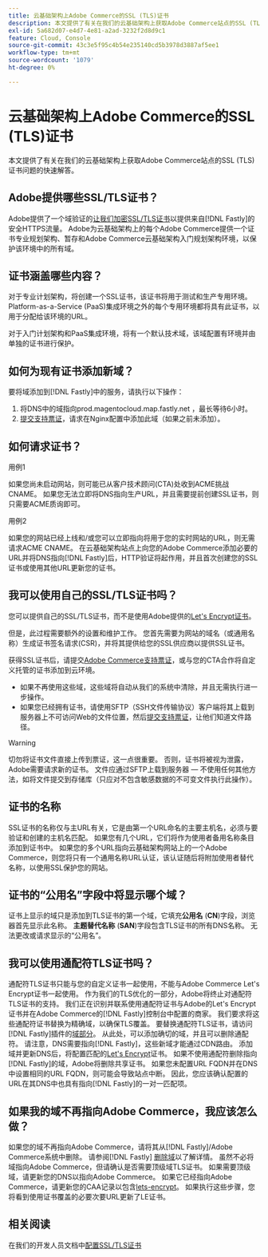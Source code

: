 ```yaml
---
title: 云基础架构上Adobe Commerce的SSL (TLS)证书
description: 本文提供了有关在我们的云基础架构上获取Adobe Commerce站点的SSL (TLS)证书问题的快速解答。
exl-id: 5a682d07-e4d7-4e81-a2ad-3232f2d8d9c1
feature: Cloud, Console
source-git-commit: 43c3e5f95c4b54e235140cd5b3978d3887af5ee1
workflow-type: tm+mt
source-wordcount: '1079'
ht-degree: 0%

---
```


# 云基础架构上Adobe Commerce的SSL (TLS)证书

本文提供了有关在我们的云基础架构上获取Adobe Commerce站点的SSL (TLS)证书问题的快速解答。

## Adobe提供哪些SSL/TLS证书？

Adobe提供了一个域验证的[让我们加密SSL/TLS证书](https://letsencrypt.org/)以提供来自[!DNL Fastly]的安全HTTPS流量。 Adobe为云基础架构上的每个Adobe Commerce提供一个证书专业规划架构、暂存和Adobe Commerce云基础架构入门规划架构环境，以保护该环境中的所有域。

## 证书涵盖哪些内容？

对于专业计划架构，将创建一个SSL证书，该证书将用于测试和生产专用环境。 Platform-as-a-Service (PaaS)集成环境之外的每个专用环境都将具有此证书，以用于分配给该环境的URL。

对于入门计划架构和PaaS集成环境，将有一个默认技术域，该域配置有环境并由单独的证书进行保护。

## 如何为现有证书添加新域？

要将域添加到[!DNL Fastly]中的服务，请执行以下操作：

1. 将DNS中的域指向prod.magentocloud.map.fastly.net ，最长等待6小时。
1. [提交支持票证](/help/help-center-guide/help-center/magento-help-center-user-guide.md#submit-ticket)，请求在Nginx配置中添加此域（如果之前未添加）。

## 如何请求证书？

用例1

如果您尚未启动网站，则可能已从客户技术顾问(CTA)处收到ACME挑战CNAME。 如果您无法立即将DNS指向生产URL，并且需要提前创建SSL证书，则只需要ACME质询即可。

用例2

如果您的网站已经上线和/或您可以立即指向将用于您的实时网站的URL，则无需请求ACME CNAME。 在云基础架构站点上向您的Adobe Commerce添加必要的URL并将DNS指向[!DNL Fastly]后，HTTP验证将起作用，并且首次创建您的SSL证书或使用其他URL更新您的证书。

## 我可以使用自己的SSL/TLS证书吗？

您可以提供自己的SSL/TLS证书，而不是使用Adobe提供的[Let&#39;s Encrypt证书](https://letsencrypt.org/)。

但是，此过程需要额外的设置和维护工作。 您首先需要为网站的域名（或通用名称）生成证书签名请求(CSR)，并将其提供给您的SSL供应商以提供SSL证书。

获得SSL证书后，请提交[Adobe Commerce支持票证](/help/help-center-guide/help-center/magento-help-center-user-guide.md#submit-ticket)，或与您的CTA合作将自定义托管的证书添加到云环境。

* 如果不再使用这些域，这些域将自动从我们的系统中清除，并且无需执行进一步操作。
* 如果您已经拥有证书，请使用SFTP（SSH文件传输协议）客户端将其上载到服务器上不可访问Web的文件位置，然后[提交支持票证](/help/help-center-guide/help-center/magento-help-center-user-guide.md#submit-ticket)，让他们知道文件路径。

>[!WARNING]
>
>切勿将证书文件直接上传到票证，这一点很重要。 否则，证书将被视为泄露，Adobe需要请求新的证书。
>文件应通过SFTP上载到服务器 — 不使用任何其他方法，如将文件提交到存储库（只应对不包含敏感数据的不可变文件执行此操作）。

## 证书的名称

SSL证书的名称仅与主URL有关，它是由第一个URL命名的主要主机名，必须与要验证和创建的主机名匹配。 如果您有几个URL，它们将作为使用者备用名称条目添加到证书中。 如果您的多个URL指向云基础架构网站上的一个Adobe Commerce，则您将只有一个通用名称URL认证，该认证随后将附加使用者替代名称，以使用SSL保护您的网站。

## 证书的“公用名”字段中将显示哪个域？

证书上显示的域只是添加到TLS证书的第一个域，它填充&#x200B;**公用名** (**CN**)字段，浏览器首先显示此名称。 **主题替代名称** (**SAN**)字段包含TLS证书的所有DNS名称。 无法更改或请求显示的“公用名”。

## 我可以使用通配符TLS证书吗？

通配符TLS证书只能与您的自定义证书一起使用，不能与Adobe Commerce Let&#39;s Encrypt证书一起使用。 作为我们的TLS优化的一部分，Adobe将终止对通配符TLS证书的支持。 我们正在识别并联系使用通配符证书与Adobe的Let&#39;s Encrypt证书并在Adobe Commerce的[!DNL Fastly]控制台中配置的商家。 我们要求将这些通配符证书替换为精确域，以确保TLS覆盖。 要替换通配符TLS证书，请访问[!DNL Fastly]插件的[域部分](https://devdocs.magento.com/cloud/cdn/configure-fastly-customize-cache.html#manage-domains)。 从此处，可以添加确切的域，并且可以删除通配符。 请注意，DNS需要指向[!DNL Fastly]，这些新域才能通过CDN路由。 添加域并更新DNS后，将配置匹配的[Let&#39;s Encrypt](https://letsencrypt.org/)证书。 如果不使用通配符删除指向[!DNL Fastly]的域，Adobe将删除共享证书。 如果您未配置URL FQDN并在DNS中设置相同的URL FQDN，则可能会导致站点中断。 因此，您应该确认配置的URL在其DNS中也具有指向[!DNL Fastly]的一对一匹配项。

## 如果我的域不再指向Adobe Commerce，我应该怎么做？

如果您的域不再指向Adobe Commerce，请将其从[!DNL Fastly]/Adobe Commerce系统中删除。 请参阅[!DNL Fastly] [删除域](https://docs.fastly.com/en/guides/working-with-domains#deleting-a-domain)以了解详情。 虽然不必将域指向Adobe Commerce，但请确认是否需要顶级域TLS证书。 如果需要顶级域，请更新您的DNS以指向Adobe Commerce。 如果它已经指向Adobe Commerce，请更新您的CAA记录以包含[lets-encrypt](https://letsencrypt.org/)。 如果执行这些步骤，您将看到使用证书覆盖的必要次要URL更新了LE证书&#x200B;。

## 相关阅读

在我们的开发人员文档中[配置SSL/TLS证书](https://devdocs.magento.com/cloud/cdn/configure-fastly.html#provision-ssltls-certificates)
